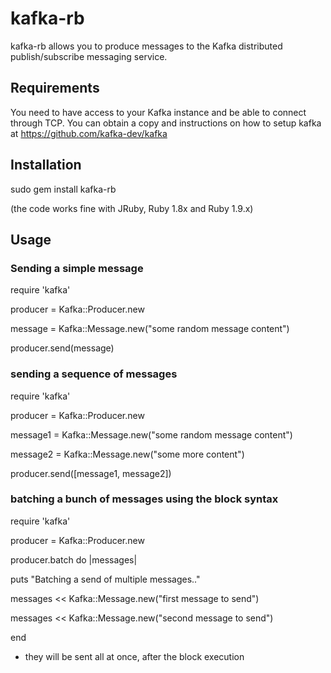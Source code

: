 # kafka-rb
kafka-rb allows you to produce messages to the Kafka distributed publish/subscribe messaging service.

## Requirements
You need to have access to your Kafka instance and be able to connect through TCP. You can obtain a copy and instructions on how to setup kafka at https://github.com/kafka-dev/kafka

## Installation
sudo gem install kafka-rb

(the code works fine with JRuby, Ruby 1.8x and Ruby 1.9.x)

## Usage

### Sending a simple message

require 'kafka'

producer = Kafka::Producer.new

message = Kafka::Message.new("some random message content")

producer.send(message)

### sending a sequence of messages

require 'kafka'

producer = Kafka::Producer.new

message1 = Kafka::Message.new("some random message content")

message2 = Kafka::Message.new("some more content")

producer.send([message1, message2])

### batching a bunch of messages using the block syntax

require 'kafka'

producer = Kafka::Producer.new

producer.batch do |messages|

  puts "Batching a send of multiple messages.."

  messages << Kafka::Message.new("first message to send")

  messages << Kafka::Message.new("second message to send")

end

* they will be sent all at once, after the block execution
